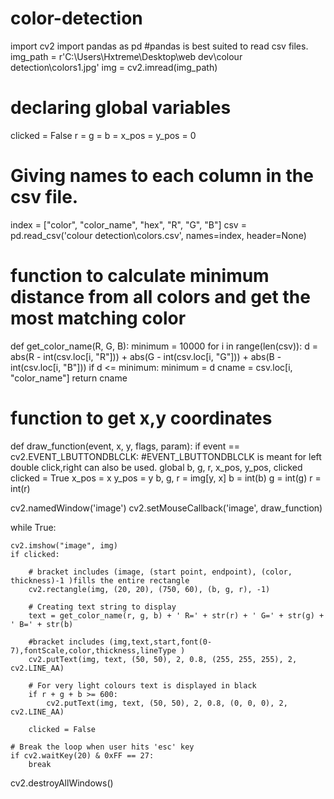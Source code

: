 # color-detection
import cv2
import pandas as pd
#pandas is best suited to read csv files.
img_path = r'C:\Users\Hxtreme\Desktop\web dev\colour detection\colors1.jpg'
img = cv2.imread(img_path)

# declaring global variables
clicked = False
r = g = b = x_pos = y_pos = 0

# Giving names to each column in the csv file.
index = ["color", "color_name", "hex", "R", "G", "B"]
csv = pd.read_csv('colour detection\colors.csv', names=index, header=None)


# function to calculate minimum distance from all colors and get the most matching color
def get_color_name(R, G, B):
    minimum = 10000
    for i in range(len(csv)):
        d = abs(R - int(csv.loc[i, "R"])) + abs(G - int(csv.loc[i, "G"])) + abs(B - int(csv.loc[i, "B"]))
        if d <= minimum:
            minimum = d
            cname = csv.loc[i, "color_name"]
    return cname


# function to get x,y coordinates
def draw_function(event, x, y, flags, param):
    if event == cv2.EVENT_LBUTTONDBLCLK:
#EVENT_LBUTTONDBLCLK is meant for left double click,right can also be used.
        global b, g, r, x_pos, y_pos, clicked
        clicked = True
        x_pos = x
        y_pos = y
        b, g, r = img[y, x]
        b = int(b)
        g = int(g)
        r = int(r)


cv2.namedWindow('image')
cv2.setMouseCallback('image', draw_function)

while True:

    cv2.imshow("image", img)
    if clicked:

        # bracket includes (image, (start point, endpoint), (color, thickness)-1 )fills the entire rectangle
        cv2.rectangle(img, (20, 20), (750, 60), (b, g, r), -1)

        # Creating text string to display
        text = get_color_name(r, g, b) + ' R=' + str(r) + ' G=' + str(g) + ' B=' + str(b)

        #bracket includes (img,text,start,font(0-7),fontScale,color,thickness,lineType )
        cv2.putText(img, text, (50, 50), 2, 0.8, (255, 255, 255), 2, cv2.LINE_AA)

        # For very light colours text is displayed in black
        if r + g + b >= 600:
            cv2.putText(img, text, (50, 50), 2, 0.8, (0, 0, 0), 2, cv2.LINE_AA)

        clicked = False

    # Break the loop when user hits 'esc' key
    if cv2.waitKey(20) & 0xFF == 27:
        break

cv2.destroyAllWindows()